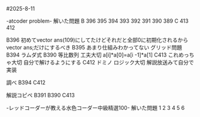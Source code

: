 #2025-8-11

-atcoder problem-
解いた問題
B 396 395 394 393 392 391 390 389
C 413 412

B396 初めてvector ans(109)にしてたけどそれだと全部0に初期化されるからvector ans;だけにするべき
B395 あまり仕組みわかってない グリッド問題
B394 ラムダ式
B390 等比数列 工夫大切 a[i]*a[0]=a[i -1]*a[1]
C413 これめっちゃ大切 自分で解けるようにする
C412 ドミノ ロジック大切 解説放送みて自分で実装

調べ B394 C412

解説コピペ B391 B390 C413



-レッドコーダーが教える水色コーダー中級精選100-
解いた問題
1 2 3 4 5 6

